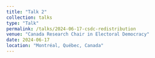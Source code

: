 ```yaml
---
title: "Talk 2"
collection: talks
type: "Talk"
permalink: /talks/2024-06-17-csdc-redistribution
venue: "Canada Research Chair in Electoral Democracy"
date: 2024-06-17
location: "Montréal, Québec, Canada"
---
```


